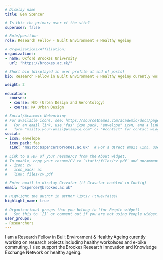 ```yaml
---
# Display name
title: Ben Spencer

# Is this the primary user of the site?
superuser: false

# Role/position
role: Research Fellow - Built Environment & Healthy Ageing

# Organizations/Affiliations
organizations:
- name: Oxford Brookes University
  url: "https://brookes.ac.uk/"

# Short bio (displayed in user profile at end of posts)
bio: Research Fellow in Built Environment & Healthy Ageing curently working on research projects including healthy workplaces and e-bike commuting.

weight: 2

education:
  courses:
  - course: PhD (Urban Design and Gerontology)
  - course: MA Urban Design

# Social/Academic Networking
# For available icons, see: https://sourcethemes.com/academic/docs/page-builder/#icons
#   For an email link, use "fas" icon pack, "envelope" icon, and a link in the
#   form "mailto:your-email@example.com" or "#contact" for contact widget.
social:
- icon: envelope
  icon_pack: fas
  link: 'mailto:bspencer@brookes.ac.uk'  # For a direct email link, use "mailto:test@example.org".

# Link to a PDF of your resume/CV from the About widget.
# To enable, copy your resume/CV to `static/files/cv.pdf` and uncomment the lines below.
# - icon: cv
#   icon_pack: ai
#   link: files/cv.pdf

# Enter email to display Gravatar (if Gravatar enabled in Config)
email: "bspencer@brookes.ac.uk"

# Highlight the author in author lists? (true/false)
highlight_name: true

# Organizational groups that you belong to (for People widget)
#   Set this to `[]` or comment out if you are not using People widget.
user_groups:
- Researchers
---
```


I am a Research Fellow in Built Environment & Healthy Ageing curently working on research projects including healthy workplaces and e-bike commuting. I also support the Brookes Research Innovation and Knowledge Exchange Network on healthy ageing.
